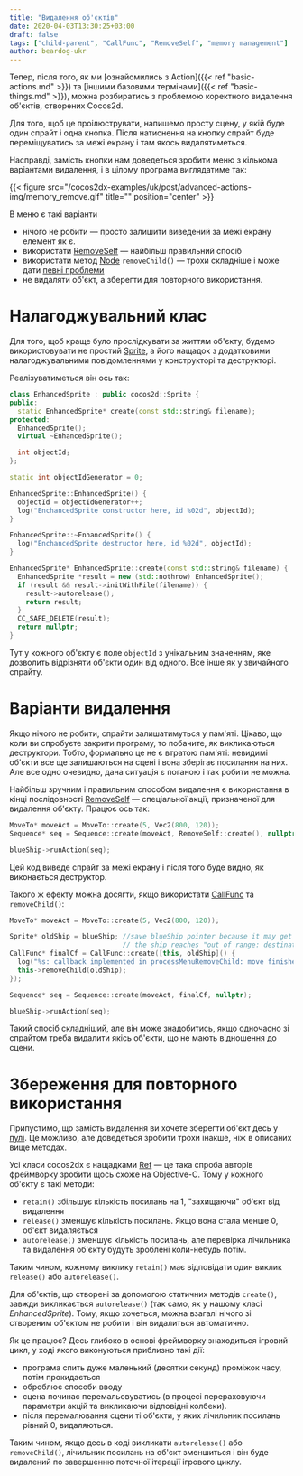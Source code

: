 ```yaml
---
title: "Видалення об'єктів"
date: 2020-04-03T13:30:25+03:00
draft: false
tags: ["child-parent", "CallFunc", "RemoveSelf", "memory management"]
author: beardog-ukr
---
```


Тепер, після того, як ми [ознайомились з Action]({{< ref "basic-actions.md" >}}) та [іншими базовими термінами]({{< ref "basic-things.md" >}}), можна розбиратись з проблемою коректного видалення об'єктів, створених Cocos2d.

Для того, щоб це проілюструвати, напишемо просту сцену, у якій буде один спрайт і одна кнопка. Після натиснення на кнопку спрайт буде переміщуватись за межі екрану і там якось видалятиметься.

<!--more-->

Насправді, замість кнопки нам доведеться зробити меню з кількома варіантами видалення, і в цілому програма виглядатиме так:

{{< figure src="/cocos2dx-examples/uk/post/advanced-actions-img/memory_remove.gif" title="" position="center" >}}

В меню є такі варіанти
* нічого не робити — просто залишити виведений за межі екрану елемент як є.
* використати [RemoveSelf](https://docs.cocos2d-x.org/api-ref/cplusplus/v4x/d4/d11/classcocos2d_1_1_remove_self.html) — найбільш правильний спосіб
* використати метод [Node](https://docs.cocos2d-x.org/api-ref/cplusplus/v4x/d3/d82/classcocos2d_1_1_node.html) `removeChild()` — трохи складніше і може дати [певні проблеми](https://discuss.cocos2d-x.org/t/why-removefromparent-removechild-could-be-dangerous/32223)
* не видаляти об'єкт, а зберегти для повторного використання.

# Налагоджувальний клас

Для того, щоб краще було прослідкувати за життям об'єкту, будемо використовувати не простий [Sprite](https://docs.cocos2d-x.org/api-ref/cplusplus/v4x/d3/d5c/classcocos2d_1_1_sprite.html), а його нащадок з додатковими налагоджувальними повідомленнями у конструкторі та деструкторі.

Реалізуватиметься він ось так:
```cpp
class EnhancedSprite : public cocos2d::Sprite {
public:
  static EnhancedSprite* create(const std::string& filename);
protected:
  EnhancedSprite();
  virtual ~EnhancedSprite();

  int objectId;
};

static int objectIdGenerator = 0;

EnhancedSprite::EnhancedSprite() {
  objectId = objectIdGenerator++;
  log("EnchancedSprite constructor here, id %02d", objectId);
}

EnhancedSprite::~EnhancedSprite() {
  log("EnchancedSprite destructor here, id %02d", objectId);
}

EnhancedSprite* EnhancedSprite::create(const std::string& filename) {
  EnhancedSprite *result = new (std::nothrow) EnhancedSprite();
  if (result && result->initWithFile(filename)) {
    result->autorelease();
    return result;
  }
  CC_SAFE_DELETE(result);
  return nullptr;
}
```

Тут у кожного об'єкту є поле `objectId` з унікальним значенням, яке дозволить відрізняти об'єкти один від одного. Все інше як у звичайного спрайту.

# Варіанти видалення

Якщо нічого не робити, спрайти залишатимуться у пам'яті. Цікаво, що коли ви спробуєте закрити програму, то побачите, як викликаються деструктори. Тобто, формально це не є втратою пам'яті: невидимі об'єкти все ще залишаються на сцені і вона зберігає посилання на них. Але все одно очевидно, дана ситуація є поганою і так робити не можна.

Найбільш зручним і правильним способом видалення є використання в кінці послідовності [RemoveSelf](https://docs.cocos2d-x.org/api-ref/cplusplus/v4x/d4/d11/classcocos2d_1_1_remove_self.html) — спеціальної акції, призначеної для видалення об'єкту. Працює ось так:
```cpp
MoveTo* moveAct = MoveTo::create(5, Vec2(800, 120));
Sequence* seq = Sequence::create(moveAct, RemoveSelf::create(), nullptr);

blueShip->runAction(seq);
```
Цей код виведе спрайт за межі екрану і після того буде видно, як виконається деструктор.

Такого ж ефекту можна досягти, якщо використати [CallFunc](https://docs.cocos2d-x.org/api-ref/cplusplus/v4x/d3/d32/classcocos2d_1_1_call_func.html) та `removeChild()`:
```cpp
MoveTo* moveAct = MoveTo::create(5, Vec2(800, 120));

Sprite* oldShip = blueShip; //save blueShip pointer because it may get changed by the time
                            // the ship reaches "out of range: destination
CallFunc* finalCf = CallFunc::create([this, oldShip]() {
  log("%s: callback implemented in processMenuRemoveChild: move finished", __func__);
  this->removeChild(oldShip);
});

Sequence* seq = Sequence::create(moveAct, finalCf, nullptr);

blueShip->runAction(seq);
```
Такий спосіб складніший, але він може знадобитись, якщо одночасно зі спрайтом треба видалити якісь об'єкти, що не мають відношення до сцени.

# Збереження для повторного використання

Припустимо, що замість видалення ви хочете зберегти об'єкт десь у [пулі](https://uk.wikipedia.org/wiki/%D0%9F%D1%83%D0%BB_%D0%BE%D0%B1%27%D1%94%D0%BA%D1%82%D1%96%D0%B2_(%D1%88%D0%B0%D0%B1%D0%BB%D0%BE%D0%BD_%D0%BF%D1%80%D0%BE%D1%94%D0%BA%D1%82%D1%83%D0%B2%D0%B0%D0%BD%D0%BD%D1%8F)). Це можливо, але доведеться зробити трохи інакше, ніж в описаних вище методах.

Усі класи cocos2dx є нащадками [Ref](https://docs.cocos2d-x.org/api-ref/cplusplus/v4x/df/d28/classcocos2d_1_1_ref.html) — це така спроба авторів фреймворку зробити щось схоже на Objective-C. Тому у кожного об'єкту є такі методи:
* `retain()` збільшує кількість посилань на 1, "захищаючи" об'єкт від видалення
* `release()` зменшує кількість посилань. Якщо вона стала менше 0, об'єкт видаляється
* `autorelease()` зменшує кількість посилань, але перевірка лічильника та видалення об'єкту будуть зроблені коли-небудь потім.

Таким чином, кожному виклику `retain()` має відповідати один виклик `release()` або `autorelease()`.

Для об'єктів, що створені за допомогою статичних методів `create()`, завжди викликається `autorelease()` (так само, як у нашому класі _EnhancedSprite_). Тому, якщо хочеться, можна взагалі нічого зі створеним об'єктом не робити і він видалиться автоматично.

Як це працює? Десь глибоко в основі фреймворку знаходиться ігровий цикл, у ході якого виконуються приблизно такі дії:
* програма спить дуже маленький (десятки секунд) проміжок часу, потім прокидається
* оброблює способи вводу
* сцена починає перемальовуватись (в процесі перераховуючи параметри акцій та викликаючи відповідні колбеки).
* після перемалювання сцени ті об'єкти, у яких лічильник посилань рівний 0, видаляються.

Таким чином, якщо десь в коді викликати `autorelease()` або `removeChild()`, лічильник посилань на об'єкт зменшиться і він буде видалений по завершенню поточної ітерації ігрового циклу.
